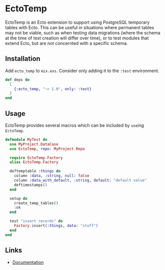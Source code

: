 # EctoTemp

EctoTemp is an Ecto extension to support using PostgreSQL temporary tables with Ecto. This can be
useful in situations where permanent tables may not be viable, such as when testing data migrations
(where the schema at the time of test creation will differ over time), or to test modules that
extend Ecto, but are not concernted with a specific schema.

## Installation

Add `ecto_temp` to `mix.exs`. Consider only adding it to the `:test` environment.

```elixir
def deps do
  [
    {:ecto_temp, "~> 1.0", only: :test}
  ]
end
```

## Usage

EctoTemp provides several macros which can be included by `use`ing `EctoTemp`.

```elixir
defmodule MyTest do
  use MyProject.DataCase
  use EctoTemp, repo: MyProject.Repo

  require EctoTemp.Factory
  alias EctoTemp.Factory

  deftemptable :things do
    column :data, :string, null: false
    column :data_with_default, :string, default: "default value"
    deftimestamps()
  end

  setup do
    create_temp_tables()
    :ok
  end

  test "insert records" do
    Factory.insert(:things, data: "stuff")
  end
end
```

## Links

- [Documentation](http://hexdocs.pm/ecto_temp)
